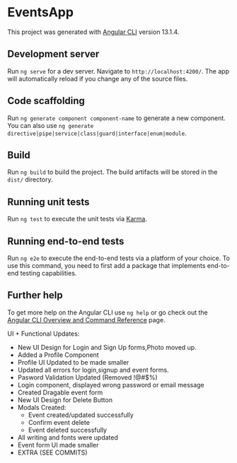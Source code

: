 # EventsApp

This project was generated with [Angular CLI](https://github.com/angular/angular-cli) version 13.1.4.

## Development server

Run `ng serve` for a dev server. Navigate to `http://localhost:4200/`. The app will automatically reload if you change any of the source files.

## Code scaffolding

Run `ng generate component component-name` to generate a new component. You can also use `ng generate directive|pipe|service|class|guard|interface|enum|module`.

## Build

Run `ng build` to build the project. The build artifacts will be stored in the `dist/` directory.

## Running unit tests

Run `ng test` to execute the unit tests via [Karma](https://karma-runner.github.io).

## Running end-to-end tests

Run `ng e2e` to execute the end-to-end tests via a platform of your choice. To use this command, you need to first add a package that implements end-to-end testing capabilities.

## Further help

To get more help on the Angular CLI use `ng help` or go check out the [Angular CLI Overview and Command Reference](https://angular.io/cli) page.


UI + Functional Updates:

+ New UI Design for Login and Sign Up forms,Photo moved up.
+ Added a Profile Component
+ Profile UI Updated to be made smaller
+ Updated all errors for login,signup and event forms.
+ Pasword Validation Updated (Removed !@#$%)
+ Login component, displayed wrong password or email message
+ Created Dragable event form
+ New UI Design for Delete Button
+ Modals Created: 
   - Event created/updated successfully
   - Confirm event delete
   - Event deleted successfully
+ All writing and fonts were updated 
+ Event form UI made smaller
+ EXTRA (SEE COMMITS)
